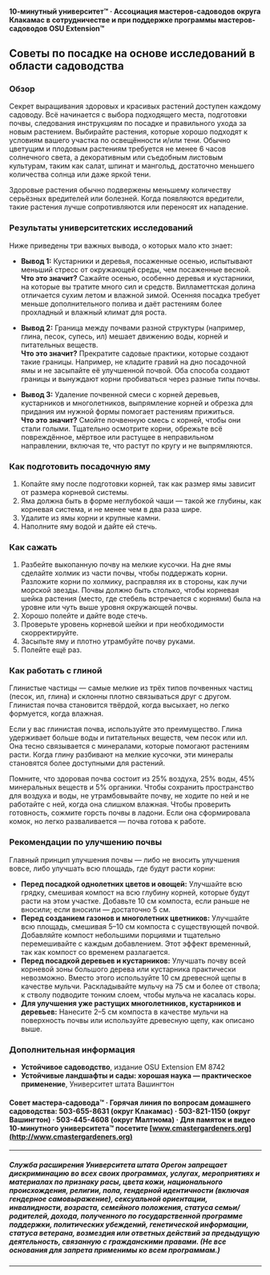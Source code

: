 #### 10-минутный университет™ · Ассоциация мастеров-садоводов округа Клакамас в сотрудничестве и при поддержке программы мастеров-садоводов OSU Extension™

## Советы по посадке на основе исследований в области садоводства

### Обзор

Секрет выращивания здоровых и красивых растений доступен каждому садоводу. Всё начинается с выбора подходящего места, подготовки почвы, следования инструкциям по посадке и правильного ухода за новым растением. Выбирайте растения, которые хорошо подходят к условиям вашего участка по освещённости и/или тени. Обычно цветущим и плодовым растениям требуется не менее 6 часов солнечного света, а декоративным или съедобным листовым культурам, таким как салат, шпинат и мангольд, достаточно меньшего количества солнца или даже яркой тени.

Здоровые растения обычно подвержены меньшему количеству серьёзных вредителей или болезней. Когда появляются вредители, такие растения лучше сопротивляются или переносят их нападение.

### Результаты университетских исследований

Ниже приведены три важных вывода, о которых мало кто знает:

- **Вывод 1:** Кустарники и деревья, посаженные осенью, испытывают меньший стресс от окружающей среды, чем посаженные весной.  
  **Что это значит?** Сажайте осенью, особенно деревья и кустарники, на которые вы тратите много сил и средств. Вилламеттская долина отличается сухим летом и влажной зимой. Осенняя посадка требует меньше дополнительного полива и даёт растениям более прохладный и влажный климат для роста.

- **Вывод 2:** Граница между почвами разной структуры (например, глина, песок, супесь, ил) мешает движению воды, корней и питательных веществ.  
  **Что это значит?** Прекратите садовые практики, которые создают такие границы. Например, не кладите гравий на дно посадочной ямы и не засыпайте её улучшенной почвой. Оба способа создают границы и вынуждают корни пробиваться через разные типы почвы.

- **Вывод 3:** Удаление почвенной смеси с корней деревьев, кустарников и многолетников, выпрямление корней и обрезка для придания им нужной формы помогает растениям прижиться.  
  **Что это значит?** Смойте почвенную смесь с корней, чтобы они стали голыми. Тщательно осмотрите корни, обрежьте всё повреждённое, мёртвое или растущее в неправильном направлении, включая те, что растут по кругу и не выпрямляются.

### Как подготовить посадочную яму

1. Копайте яму после подготовки корней, так как размер ямы зависит от размера корневой системы.
2. Яма должна быть в форме неглубокой чаши — такой же глубины, как корневая система, и не менее чем в два раза шире.
3. Удалите из ямы корни и крупные камни.
4. Наполните яму водой и дайте ей стечь.

### Как сажать

1. Разбейте выкопанную почву на мелкие кусочки. На дне ямы сделайте холмик из части почвы, чтобы поддержать корни. Разложите корни по холмику, расправляя их в стороны, как лучи морской звезды. Почвы должно быть столько, чтобы корневая шейка растения (место, где стебель встречается с корнями) была на уровне или чуть выше уровня окружающей почвы.
2. Хорошо полейте и дайте воде стечь.
3. Проверьте уровень корневой шейки и при необходимости скорректируйте.
4. Засыпьте яму и плотно утрамбуйте почву руками.
5. Полейте ещё раз.

### Как работать с глиной

Глинистые частицы — самые мелкие из трёх типов почвенных частиц (песок, ил, глина) и склонны плотно связываться друг с другом. Глинистая почва становится твёрдой, когда высыхает, но легко формуется, когда влажная.

Если у вас глинистая почва, используйте это преимущество. Глина удерживает больше воды и питательных веществ, чем песок или ил. Она тесно связывается с минералами, которые помогают растениям расти. Когда глину разбивают на мелкие кусочки, эти минералы становятся более доступными для растений.

Помните, что здоровая почва состоит из 25% воздуха, 25% воды, 45% минеральных веществ и 5% органики. Чтобы сохранить пространство для воздуха и воды, не утрамбовывайте почву, не ходите по ней и не работайте с ней, когда она слишком влажная. Чтобы проверить готовность, сожмите горсть почвы в ладони. Если она сформировала комок, но легко разваливается — почва готова к работе.

### Рекомендации по улучшению почвы

Главный принцип улучшения почвы — либо не вносить улучшения вовсе, либо улучшать всю площадь, где будут расти корни:

- **Перед посадкой однолетних цветов и овощей:** Улучшайте всю грядку, смешивая компост на всю глубину корней, которые будут расти на этом участке. Добавьте 10 см компоста, если раньше не вносили; если вносили — достаточно 5 см.
- **Перед созданием газонов и многолетних цветников:** Улучшайте всю площадь, смешивая 5–10 см компоста с существующей почвой. Добавляйте компост небольшими порциями и тщательно перемешивайте с каждым добавлением. Этот эффект временный, так как компост со временем разлагается.
- **Перед посадкой деревьев и кустарников:** Улучшать почву всей корневой зоны большого дерева или кустарника практически невозможно. Вместо этого используйте 10 см древесной щепы в качестве мульчи. Раскладывайте мульчу на 75 см и более от ствола; к стволу подводите тонким слоем, чтобы мульча не касалась коры.
- **Для улучшения уже растущих многолетников, кустарников и деревьев:** Нанесите 2–5 см компоста в качестве мульчи на поверхность почвы или используйте древесную щепу, как описано выше.

### Дополнительная информация

- **Устойчивое садоводство**, издание OSU Extension EM 8742  
- **Устойчивые ландшафты и сады: хорошая наука — практическое применение**, Университет штата Вашингтон  

#### Совет мастера-садовода™ · Горячая линия по вопросам домашнего садоводства: 503-655-8631 (округ Клакамас) · 503-821-1150 (округ Вашингтон) · 503-445-4608 (округ Малтнома) · Для памяток и видео 10-минутного университета™ посетите [www.cmastergardeners.org](http://www.cmastergardeners.org)

---

##### Служба расширения Университета штата Орегон запрещает дискриминацию во всех своих программах, услугах, мероприятиях и материалах по признаку расы, цвета кожи, национального происхождения, религии, пола, гендерной идентичности (включая гендерное самовыражение), сексуальной ориентации, инвалидности, возраста, семейного положения, статуса семьи/родителей, дохода, полученного по государственной программе поддержки, политических убеждений, генетической информации, статуса ветерана, возмездия или ответных действий за предыдущую деятельность, связанную с гражданскими правами. (Не все основания для запрета применимы ко всем программам.)
---